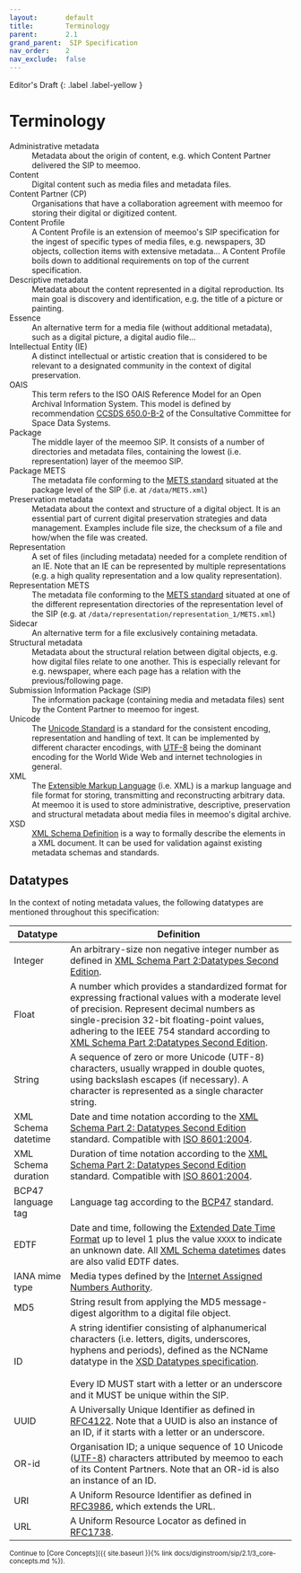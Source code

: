 ```yaml
---
layout:       default
title:        Terminology
parent:       2.1
grand_parent:  SIP Specification 
nav_order:    2
nav_exclude:  false
---
```

Editor's Draft
{: .label .label-yellow }
# Terminology

<dl>
    <dt>Administrative metadata</dt>
    <dd>Metadata about the origin of content, e.g. which Content Partner delivered the SIP to meemoo.</dd>
    <dt>Content</dt>
    <dd>Digital content such as media files and metadata files.</dd>
    <dt>Content Partner (CP)</dt>
    <dd>Organisations that have a collaboration agreement with meemoo for storing their digital or digitized content.</dd>
    <dt>Content Profile</dt>
    <dd>A Content Profile is an extension of meemoo's SIP specification for the ingest of specific types of media files, e.g. newspapers, 3D objects, collection items with extensive metadata... A Content Profile boils down to additional requirements on top of the current specification.</dd>
    <dt>Descriptive metadata</dt>
    <dd>Metadata about the content represented in a digital reproduction. Its main goal is discovery and identification, e.g. the title of a picture or painting.</dd>
    <dt>Essence</dt>
    <dd>An alternative term for a media file (without additional metadata), such as a digital picture, a digital audio file...</dd>
    <dt>Intellectual Entity (IE)</dt>
    <dd>A distinct intellectual or artistic creation that is considered to be relevant to a designated community in the context of digital preservation.</dd>
    <dt>OAIS</dt>
    <dd>This term refers to the ISO OAIS Reference Model for an Open Archival Information System. This model is defined by recommendation <a href="https://public.ccsds.org/Pubs/650x0m2.pdf">CCSDS 650.0-B-2</a> of the Consultative Committee for Space Data Systems.</dd>
    <dt>Package</dt>
    <dd>The middle layer of the meemoo SIP. It consists of a number of directories and metadata files, containing the lowest (i.e. representation) layer of the meemoo SIP.</dd>
    <dt>Package METS</dt>
    <dd>The metadata file conforming to the <a href="https://www.loc.gov/standards/mets/mets.xsd">METS standard</a> situated at the package level of the SIP (i.e. at <code>/data/METS.xml</code>)</dd>
    <dt>Preservation metadata</dt>
    <dd>Metadata about the context and structure of a digital object. It is an essential part of current digital preservation strategies and data management. Examples include file size, the checksum of a file and how/when the file was created.</dd>
    <dt>Representation</dt>
    <dd>A set of files (including metadata) needed for a complete rendition of an IE. Note that an IE can be represented by multiple representations (e.g. a high quality representation and a low quality representation).</dd>
    <dt>Representation METS</dt>
    <dd>The metadata file conforming to the <a href="https://www.loc.gov/standards/mets/mets.xsd">METS standard</a> situated at one of the different representation directories of the representation level of the SIP (e.g. at <code>/data/representation/representation_1/METS.xml</code>)</dd>
    <dt>Sidecar</dt>
    <dd>An alternative term for a file exclusively containing metadata.</dd>
    <dt>Structural metadata</dt>
    <dd>Metadata about the structural relation between digital objects, e.g. how digital files relate to one another. This is especially relevant for e.g. newspaper, where each page has a relation with the previous/following page.</dd>
    <dt>Submission Information Package (SIP)</dt>
    <dd>The information package (containing media and metadata files) sent by the Content Partner to meemoo for ingest.</dd>
    <dt>Unicode</dt>
    <dd>The <a href="http://www.unicode.org/versions/latest/">Unicode Standard</a> is a standard for the consistent encoding, representation and handling of text. It can be implemented by different character encodings, with <a href="https://datatracker.ietf.org/doc/html/rfc3629">UTF-8</a> being the dominant encoding for the World Wide Web and internet technologies in general.</dd>
    <dt>XML</dt>
    <dd>The <a href="http://www.w3.org/TR/xml/">Extensible Markup Language</a> (i.e. XML) is a markup language and file format for storing, transmitting and reconstructing arbitrary data. At meemoo it is used to store administrative, descriptive, preservation and structural metadata about media files in meemoo's digital archive.</dd>
    <dt>XSD</dt>
    <dd><a href="https://www.w3.org/XML/Schema">XML Schema Definition</a> is a way to formally describe the elements in a XML document. It can be used for validation against existing metadata schemas and standards.</dd>
</dl>

## Datatypes

In the context of noting metadata values, the following datatypes are mentioned throughout this specification:

| Datatype       | Definition |
| -------------- | ---------- |
| <a id="integer"></a>Integer | An arbitrary-size non negative integer number as defined in [XML Schema Part 2:Datatypes Second Edition](https://www.w3.org/TR/xmlschema-2/#nonNegativeInteger). |
| <a id="float"></a>Float        | A number which provides a standardized format for expressing fractional values with a moderate level of precision. Represent decimal numbers as single-precision 32-bit floating-point values, adhering to the IEEE 754 standard according to [XML Schema Part 2:Datatypes Second Edition](https://www.w3.org/TR/xmlschema-2/#float). |
| <a id="string"></a>String         | A sequence of zero or more Unicode (UTF-8) characters, usually wrapped in double quotes, using backslash escapes (if necessary). A character is represented as a single character string. |
| <a id="xsd-datetime"></a>XML Schema datetime            | Date and time notation according to the [XML Schema Part 2: Datatypes Second Edition](https://www.w3.org/TR/xmlschema-2/#dateTime) standard. Compatible with [ISO 8601:2004](https://www.iso.org/standard/40874.html). |
| <a id="xsd-duration"></a>XML Schema duration            | Duration of time notation according to the [XML Schema Part 2: Datatypes Second Edition](https://www.w3.org/TR/xmlschema-2/#duration) standard. Compatible with [ISO 8601:2004](https://www.iso.org/standard/40874.html). |
| <a id="bcp47"></a>BCP47 language tag            | Language tag according to the [BCP47](https://www.rfc-editor.org/info/bcp47) standard. |
| <a id="edtf"></a>EDTF           | Date and time, following the [Extended Date Time Format](https://www.loc.gov/standards/datetime/) up to level 1 plus the value `XXXX` to indicate an unknown date. All [XML Schema datetimes](#xsd-datetime) dates are also valid EDTF dates. |
| <a id="mimetype"></a>IANA mime type | Media types defined by the [Internet Assigned Numbers Authority](https://www.iana.org/assignments/media-types/media-types.xhtml). |
| <a id="md5"></a>MD5        | String result from applying the MD5 message-digest algorithm to a digital file object. |
| <a id="id"></a>ID | A string identifier consisting of alphanumerical characters (i.e. letters, digits, underscores, hyphens and periods), defined as the NCName datatype in the [XSD Datatypes specification](https://www.w3.org/TR/xmlschema11-2/#NCName).<br><br>Every ID MUST start with a letter or an underscore and it MUST be unique within the SIP. |
| <a id="uuid"></a>UUID           | A Universally Unique Identifier as defined in [RFC4122](https://datatracker.ietf.org/doc/html/rfc4122). Note that a UUID is also an instance of an ID, if it starts with a letter or an underscore.|
| <a id="or-id"></a>OR-id            | Organisation ID; a unique sequence of 10 Unicode ([UTF-8](https://datatracker.ietf.org/doc/html/rfc3629)) characters attributed by meemoo to each of its Content Partners. Note that an OR-id is also an instance of an ID. |
| <a id="uri"></a>URI            | A Uniform Resource Identifier as defined in [RFC3986](https://datatracker.ietf.org/doc/html/rfc3986), which extends the URL. |
| <a id="url"></a>URL            | A Uniform Resource Locator as defined in [RFC1738](https://datatracker.ietf.org/doc/html/rfc1738). |

<small>
Continue to [Core Concepts]({{ site.baseurl }}{% link docs/diginstroom/sip/2.1/3_core-concepts.md %}).
</small>
